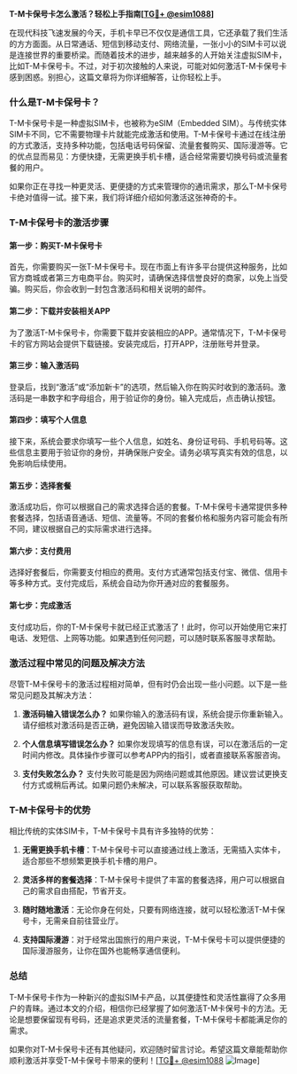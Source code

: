 **T-M卡保号卡怎么激活？轻松上手指南[[TG💪+ @esim1088](https://t.me/s/esim1088)]**

在现代科技飞速发展的今天，手机卡早已不仅仅是通信工具，它还承载了我们生活的方方面面。从日常通话、短信到移动支付、网络流量，一张小小的SIM卡可以说是连接世界的重要桥梁。而随着技术的进步，越来越多的人开始关注虚拟SIM卡，比如T-M卡保号卡。不过，对于初次接触的人来说，可能对如何激活T-M卡保号卡感到困惑。别担心，这篇文章将为你详细解答，让你轻松上手。

### 什么是T-M卡保号卡？

T-M卡保号卡是一种虚拟SIM卡，也被称为eSIM（Embedded SIM）。与传统实体SIM卡不同，它不需要物理卡片就能完成激活和使用。T-M卡保号卡通过在线注册的方式激活，支持多种功能，包括电话号码保留、流量套餐购买、国际漫游等。它的优点显而易见：方便快捷，无需更换手机卡槽，适合经常需要切换号码或流量套餐的用户。

如果你正在寻找一种更灵活、更便捷的方式来管理你的通讯需求，那么T-M卡保号卡绝对值得一试。接下来，我们将详细介绍如何激活这张神奇的卡。

### T-M卡保号卡的激活步骤

#### 第一步：购买T-M卡保号卡

首先，你需要购买一张T-M卡保号卡。现在市面上有许多平台提供这种服务，比如官方商城或者第三方电商平台。购买时，请确保选择信誉良好的商家，以免上当受骗。购买后，你会收到一封包含激活码和相关说明的邮件。

#### 第二步：下载并安装相关APP

为了激活T-M卡保号卡，你需要下载并安装相应的APP。通常情况下，T-M卡保号卡的官方网站会提供下载链接。安装完成后，打开APP，注册账号并登录。

#### 第三步：输入激活码

登录后，找到“激活”或“添加新卡”的选项，然后输入你在购买时收到的激活码。激活码是一串数字和字母组合，用于验证你的身份。输入完成后，点击确认按钮。

#### 第四步：填写个人信息

接下来，系统会要求你填写一些个人信息，如姓名、身份证号码、手机号码等。这些信息主要用于验证你的身份，并确保账户安全。请务必填写真实有效的信息，以免影响后续使用。

#### 第五步：选择套餐

激活成功后，你可以根据自己的需求选择合适的套餐。T-M卡保号卡通常提供多种套餐选择，包括语音通话、短信、流量等。不同的套餐价格和服务内容可能会有所不同，建议根据自己的实际需求进行选择。

#### 第六步：支付费用

选择好套餐后，你需要支付相应的费用。支付方式通常包括支付宝、微信、信用卡等多种方式。支付完成后，系统会自动为你开通对应的套餐服务。

#### 第七步：完成激活

支付成功后，你的T-M卡保号卡就已经正式激活了！此时，你可以开始使用它来打电话、发短信、上网等功能。如果遇到任何问题，可以随时联系客服寻求帮助。

### 激活过程中常见的问题及解决方法

尽管T-M卡保号卡的激活过程相对简单，但有时仍会出现一些小问题。以下是一些常见问题及其解决方法：

1. **激活码输入错误怎么办？**
   如果你输入的激活码有误，系统会提示你重新输入。请仔细核对激活码是否正确，避免因输入错误而导致激活失败。

2. **个人信息填写错误怎么办？**
   如果你发现填写的信息有误，可以在激活后的一定时间内修改。具体操作步骤可以参考APP内的指引，或者直接联系客服咨询。

3. **支付失败怎么办？**
   支付失败可能是因为网络问题或其他原因。建议尝试更换支付方式或稍后再试。如果问题仍未解决，可以联系客服获取帮助。

### T-M卡保号卡的优势

相比传统的实体SIM卡，T-M卡保号卡具有许多独特的优势：

1. **无需更换手机卡槽**：T-M卡保号卡可以直接通过线上激活，无需插入实体卡，适合那些不想频繁更换手机卡槽的用户。
   
2. **灵活多样的套餐选择**：T-M卡保号卡提供了丰富的套餐选择，用户可以根据自己的需求自由搭配，节省开支。

3. **随时随地激活**：无论你身在何处，只要有网络连接，就可以轻松激活T-M卡保号卡，无需亲自前往营业厅。

4. **支持国际漫游**：对于经常出国旅行的用户来说，T-M卡保号卡可以提供便捷的国际漫游服务，让你在国外也能畅享通信便利。

### 总结

T-M卡保号卡作为一种新兴的虚拟SIM卡产品，以其便捷性和灵活性赢得了众多用户的青睐。通过本文的介绍，相信你已经掌握了如何激活T-M卡保号卡的方法。无论是想要保留现有号码，还是追求更灵活的流量套餐，T-M卡保号卡都能满足你的需求。

如果你对T-M卡保号卡还有其他疑问，欢迎随时留言讨论。希望这篇文章能帮助你顺利激活并享受T-M卡保号卡带来的便利！[[TG💪+ @esim1088](https://t.me/s/esim1088) ![Image](https://i.postimg.cc/4NQfJmqS/Snipaste-2025-05-13-00-14-12.png)]